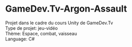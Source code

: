 # GameDev.Tv-Argon-Assault <br>
Projet dans le cadre du cours Unity de GameDev.Tv <br>
Type de projet: jeu-vidéo <br>
Thème: Espace, combat, vaisseau <br>
Language: C#
